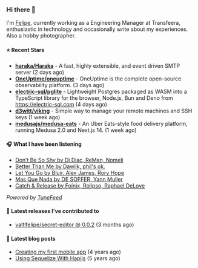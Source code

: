 ### Hi there 👋

I'm [Felipe](https://felipevm.com), currently working as a Engineering Manager at Transfeera, enthusiastic in technology and occasionally write about my experiences. Also a hobby photographer.

#### ⭐ Recent Stars
- **[haraka/Haraka](https://github.com/haraka/Haraka)** - A fast, highly extensible, and event driven SMTP server (2 days ago)
- **[OneUptime/oneuptime](https://github.com/OneUptime/oneuptime)** - OneUptime is the complete open-source observability platform. (3 days ago)
- **[electric-sql/pglite](https://github.com/electric-sql/pglite)** - Lightweight Postgres packaged as WASM into a TypeScript library for the browser, Node.js, Bun and Deno from https://electric-sql.com (4 days ago)
- **[d3witt/viking](https://github.com/d3witt/viking)** - Simple way to manage your remote machines and SSH keys (1 week ago)
- **[medusajs/medusa-eats](https://github.com/medusajs/medusa-eats)** - An Uber Eats-style food delivery platform, running Medusa 2.0 and Next.js 14. (1 week ago)

#### 🎧 What I have been listening
- [Don’t Be So Shy by Dj Diac, ReMan, Nomeli](https://open.spotify.com/track/0hWJ5ixKLCyTYPhVoKf0Qa)
- [Better Than Me by Dawilk, phil&#39;s ok.](https://open.spotify.com/track/221YfSBqhocIartpTjwhx0)
- [Let You Go by Bluir, Alex James, Rory Hope](https://open.spotify.com/track/011iPe7nJFbrawEcYyHFIC)
- [Mas Que Nada by DE SOFFER, Yann Muller](https://open.spotify.com/track/7f7H96rjS2G7ZPeaGYzWz7)
- [Catch &amp; Release by Foínix, Rolipso, Raphael DeLove](https://open.spotify.com/track/05beircaGKyJNK0YMgjFdn)

_Powered by [TuneFeed](https://tunefeed.app?ref=valtlfelipe-gh-profile)_ 

#### 🚀 Latest releases I've contributed to


- [valtlfelipe/secret-editor @ 0.0.2](https://github.com/valtlfelipe/secret-editor/releases/tag/0.0.2) (3 months ago)

#### 📄 Latest blog posts
- [Creating my first mobile app](https://felipevm.com/posts/creating-my-first-mobile-app/) (4 years ago)
- [Using Sequelize With Hapijs](https://felipevm.com/posts/using-sequelize-with-hapijs/) (5 years ago)
